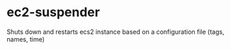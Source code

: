 # ec2-suspender
Shuts down and restarts ecs2 instance based on a configuration file (tags, names, time)
